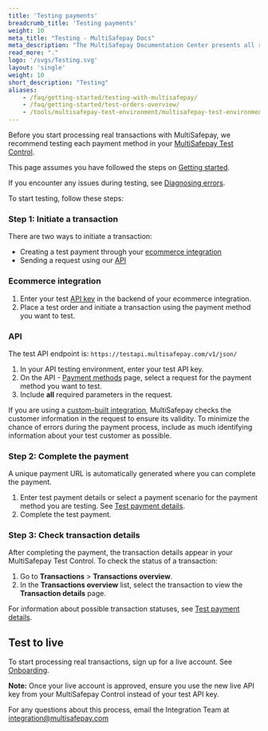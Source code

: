 ```yaml
---
title: 'Testing payments'
breadcrumb_title: 'Testing payments'
weight: 10
meta_title: "Testing - MultiSafepay Docs"
meta_description: "The MultiSafepay Documentation Center presents all relevant information about our Plugins and API. You can also find support pages for Payment Methods, Tools and General Questions as well as the contact details of our Support and Integration Teams."
read_more: "."
logo: '/svgs/Testing.svg'
layout: 'single'
weight: 10
short_description: "Testing"
aliases:
    - /faq/getting-started/testing-with-multisafepay/
    - /faq/getting-started/test-orders-overview/
    - /tools/multisafepay-test-environment/multisafepay-test-environment/
---
```


Before you start processing real transactions with MultiSafepay, we recommend testing each payment method in your [MultiSafepay Test Control](https://testmerchant.multisafepay.com/).<br>

This page assumes you have followed the steps on [Getting started](/guides/getting-started/#step-1-create-a-test-account).

If you encounter any issues during testing, see [Diagnosing errors](/faq/errors-explained/diagnosing-errors/).

To start testing, follow these steps:

### Step 1: Initiate a transaction

There are two ways to initiate a transaction:

- Creating a test payment through your [ecommerce integration](/integrations/)
- Sending a request using our [API](/api/)

### Ecommerce integration

1. Enter your test [API key](/tools/multisafepay-control/get-your-api-key/) in the backend of your ecommerce integration.
2. Place a test order and initiate a transaction using the payment method you want to test.

### API

The test API endpoint is: `https://testapi.multisafepay.com/v1/json/`

1. In your API testing environment, enter your test API key.
2. On the API - [Payment methods](/api/#payment-methods) page, select a request for the payment method you want to test.
3. Include **all** required parameters in the request.

If you are using a [custom-built integration](/guides/getting-started/#custom-built-integrations), MultiSafepay checks the customer information in the request to ensure its validity. To minimize the chance of errors during the payment process, include as much identifying information about your test customer as possible.

### Step 2: Complete the payment

A unique payment URL is automatically generated where you can complete the payment.

1. Enter test payment details or select a payment scenario for the payment method you are testing. See [Test payment details](/faq/getting-started/test-payment-details/). 
2. Complete the test payment.

### Step 3: Check transaction details

After completing the payment, the transaction details appear in your MultiSafepay Test Control. To check the status of a transaction:

1. Go to **Transactions** > **Transactions overview**.
2. In the **Transactions overview** list, select the transaction to view the **Transaction details** page.

For information about possible transaction statuses, see [Test payment details](/faq/getting-started/test-payment-details/).

## Test to live

To start processing real transactions, sign up for a live account. See [Onboarding](/faq/getting-started/onboarding/).

**Note:** Once your live account is approved, ensure you use the new live API key from your MultiSafepay Control instead of your test API key.

For any questions about this process, email the Integration Team at <integration@multisafepay.com>
